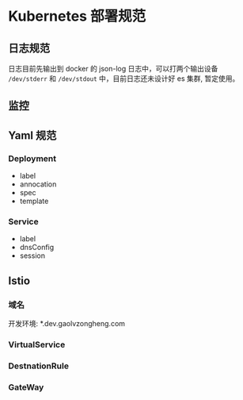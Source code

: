 # Kubernetes 部署规范

## 日志规范

日志目前先输出到 docker 的 json-log 日志中，可以打两个输出设备 `/dev/stderr` 和 `/dev/stdout` 中，目前日志还未设计好 es 集群, 暂定使用。


## 监控


## Yaml 规范


### Deployment

- label
- annocation 
- spec
- template


### Service

- label
- dnsConfig
- session

## Istio

### 域名

开发环境: *.dev.gaolvzongheng.com

### VirtualService

### DestnationRule

### GateWay

